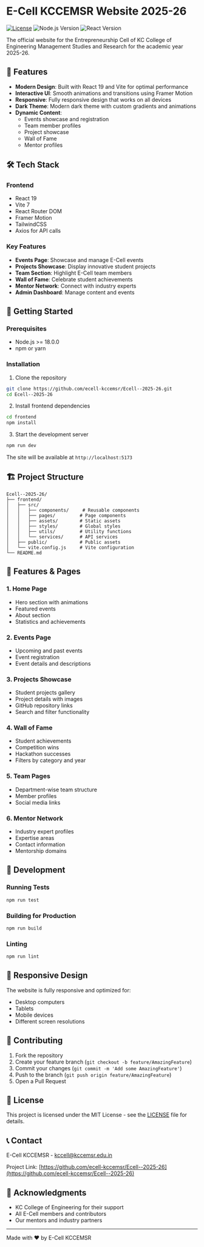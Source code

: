 # E-Cell KCCEMSR Website 2025-26

[![License](https://img.shields.io/badge/license-MIT-blue.svg)](LICENSE)
![Node.js Version](https://img.shields.io/badge/node-%3E%3D18.0.0-brightgreen)
![React Version](https://img.shields.io/badge/react-19.1.0-blue)

The official website for the Entrepreneurship Cell of KC College of Engineering Management Studies and Research for the academic year 2025-26.

## 🚀 Features

- **Modern Design**: Built with React 19 and Vite for optimal performance
- **Interactive UI**: Smooth animations and transitions using Framer Motion
- **Responsive**: Fully responsive design that works on all devices
- **Dark Theme**: Modern dark theme with custom gradients and animations
- **Dynamic Content**:
  - Events showcase and registration
  - Team member profiles
  - Project showcase
  - Wall of Fame
  - Mentor profiles

## 🛠️ Tech Stack

### Frontend

- React 19
- Vite 7
- React Router DOM
- Framer Motion
- TailwindCSS
- Axios for API calls

### Key Features

- **Events Page**: Showcase and manage E-Cell events
- **Projects Showcase**: Display innovative student projects
- **Team Section**: Highlight E-Cell team members
- **Wall of Fame**: Celebrate student achievements
- **Mentor Network**: Connect with industry experts
- **Admin Dashboard**: Manage content and events

## 🚀 Getting Started

### Prerequisites

- Node.js >= 18.0.0
- npm or yarn

### Installation

1. Clone the repository

```bash
git clone https://github.com/ecell-kccemsr/Ecell--2025-26.git
cd Ecell--2025-26
```

2. Install frontend dependencies

```bash
cd frontend
npm install
```

3. Start the development server

```bash
npm run dev
```

The site will be available at `http://localhost:5173`

## 🏗️ Project Structure

```
Ecell--2025-26/
├── frontend/
│   ├── src/
│   │   ├── components/     # Reusable components
│   │   ├── pages/         # Page components
│   │   ├── assets/        # Static assets
│   │   ├── styles/        # Global styles
│   │   ├── utils/         # Utility functions
│   │   └── services/      # API services
│   ├── public/            # Public assets
│   └── vite.config.js     # Vite configuration
└── README.md

```

## 🎨 Features & Pages

### 1. Home Page

- Hero section with animations
- Featured events
- About section
- Statistics and achievements

### 2. Events Page

- Upcoming and past events
- Event registration
- Event details and descriptions

### 3. Projects Showcase

- Student projects gallery
- Project details with images
- GitHub repository links
- Search and filter functionality

### 4. Wall of Fame

- Student achievements
- Competition wins
- Hackathon successes
- Filters by category and year

### 5. Team Pages

- Department-wise team structure
- Member profiles
- Social media links

### 6. Mentor Network

- Industry expert profiles
- Expertise areas
- Contact information
- Mentorship domains

## 🔧 Development

### Running Tests

```bash
npm run test
```

### Building for Production

```bash
npm run build
```

### Linting

```bash
npm run lint
```

## 📱 Responsive Design

The website is fully responsive and optimized for:

- Desktop computers
- Tablets
- Mobile devices
- Different screen resolutions

## 🤝 Contributing

1. Fork the repository
2. Create your feature branch (`git checkout -b feature/AmazingFeature`)
3. Commit your changes (`git commit -m 'Add some AmazingFeature'`)
4. Push to the branch (`git push origin feature/AmazingFeature`)
5. Open a Pull Request

## 📄 License

This project is licensed under the MIT License - see the [LICENSE](LICENSE) file for details.

## 📞 Contact

E-Cell KCCEMSR - kccell@kccemsr.edu.in

Project Link: [https://github.com/ecell-kccemsr/Ecell--2025-26](https://github.com/ecell-kccemsr/Ecell--2025-26)

## 🙏 Acknowledgments

- KC College of Engineering for their support
- All E-Cell members and contributors
- Our mentors and industry partners

---

Made with ❤️ by E-Cell KCCEMSR
